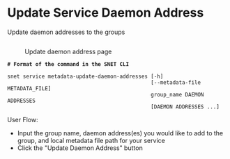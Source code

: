 # Update Service Daemon Address

Update daemon addresses to the groups

<figure><img src="/assets/images/products/TUI/Screenshot 2024-08-17 at 6.04.21 PM.png" alt=""><figcaption><p>Update daemon address page</p></figcaption></figure>

<pre class="language-bash"><code class="lang-bash"><strong># Format of the command in the SNET CLI
</strong>
snet service metadata-update-daemon-addresses [-h]
                                              [--metadata-file METADATA_FILE]
                                              group_name DAEMON ADDRESSES
                                              [DAEMON ADDRESSES ...]
</code></pre>

User Flow:

* Input the group name, daemon address(es) you would like to add to the group, and local metadata file path for your service&#x20;
* Click the "Update Daemon Address" button
